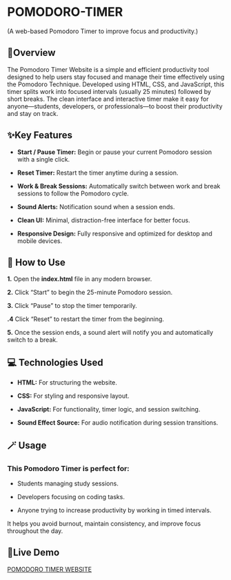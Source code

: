# POMODORO-TIMER
(A web-based Pomodoro Timer to improve focus and productivity.)

## 🌟Overview

The Pomodoro Timer Website is a simple and efficient productivity tool designed to help users stay focused and manage their time effectively using the Pomodoro Technique. Developed using HTML, CSS, and JavaScript, this timer splits work into focused intervals (usually 25 minutes) followed by short breaks. The clean interface and interactive timer make it easy for anyone—students, developers, or professionals—to boost their productivity and stay on track.


## ✨Key Features

* **Start / Pause Timer:** Begin or pause your current Pomodoro session with a single click.

* **Reset Timer:** Restart the timer anytime during a session.

* **Work & Break Sessions:** Automatically switch between work and break sessions to follow the Pomodoro cycle.

* **Sound Alerts:** Notification sound when a session ends.

* **Clean UI:** Minimal, distraction-free interface for better focus.

*  **Responsive Design:** Fully responsive and optimized for desktop and mobile devices.


  ## 🚀 How to Use

 **1.**  Open the **index.html**  file in any modern browser.

**2.**  Click “Start” to begin the 25-minute Pomodoro session.

**3.**  Click “Pause” to stop the timer temporarily.

**.4**  Click “Reset” to restart the timer from the beginning.

**5.**  Once the session ends, a sound alert will notify you and automatically switch to a break.


## 💻 Technologies Used

* **HTML:** For structuring the website.

* **CSS:** For styling and responsive layout.

* **JavaScript:** For functionality, timer logic, and session switching.

* **Sound Effect Source:** For audio notification during session transitions.
  

## 🪄 Usage

### This Pomodoro Timer is perfect for:

* Students managing study sessions.

* Developers focusing on coding tasks.

* Anyone trying to increase productivity by working in timed intervals.

It helps you avoid burnout, maintain consistency, and improve focus throughout the day.

## 🔗Live Demo

<a href="file:///C:/Users/lenovo/Documents/POMODORO-TIMER/index.html" title = "POMODORO TIMER WEBSITE">POMODORO TIMER WEBSITE</a>


